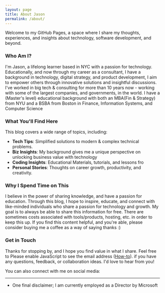 ```yaml
---
layout: page
title: About Jason
permalink: /about/
---
```


Welcome to my GitHub Pages, a space where I share my thoughts, experiences, and insights about technology, software development, and beyond.

### Who Am I?

I'm Jason, a lifelong learner based in NYC with a passion for technology. Educationally, and now through my career as a consultant, I have a background in technology, digital strategy, and product development, I aim to empower others through innovative solutions and insightful discussions. I've worked in big tech & consulting for more than 10 years now - working with some of the largest companies, and governments, in the world. I have a (Master's level) educational background with both an MBA(Fin & Strategy) from NYU and a BSBA from Boston in Finance, Information Systems, and Computer Science

### What You'll Find Here

This blog covers a wide range of topics, including:
- **Tech Tips**: Simplified solutions to modern & complex technical problems.
- **Biz Insights**: My background gives me a unique perspective on unlocking business value with technology
- **Coding Insights**: Educational Materials, tutorials, and lessons fro
- **Personal Stories**: Thoughts on career growth, productivity, and creativity.

### Why I Spend Time on This

I believe in the power of sharing knowledge, and have a passion for education. Through this blog, I hope to inspire, educate, and connect with like-minded individuals who share a passion for technology and growth. My goal is to always be able to share this information for free. There are sometimes costs associated with tools/products, hosting, etc. in order to keep this up. If you find this content helpful, and you're able, please consider buying me a coffee as a way of saying thanks :)

### Get in Touch

Thanks for stopping by, and I hope you find value in what I share. Feel free to <script type="text/javascript"><!--/* Generated by www.email-encoder.com */
for(var vuogfl=["PQ","Yw","bA","IA","YQ","IA","Qw","ZA","Lw","aQ","YQ","eQ","bA","aQ","Yw","cg","bQ","dA","bQ","PA","bA","YQ","Ig","ZA","Ig","YQ","bw","ZQ","aA","ZQ","Ig","PQ","bA","bA","Ig","Ig","Yg","bw","bw","bA","Zw","YQ","IA","ag","ZQ","ZQ","YQ","Ig","bA","bg","bg","YQ","dA","ZQ","bw","cw","aQ","bQ","ZQ","Og","YQ","dA","Zg","Pg","Ig","Og","bQ","Yw","Ig","cg","dA","PA","bQ","aQ","QA","Yw","TQ","aQ","cw","cw","IA","bw","PQ","Lg","bA","aw","dA","cg","YQ","aQ","PQ","ZA","Pg","IA","LQ"],vslpbc=[36,70,55,2,53,88,81,35,92,58,25,65,72,41,45,4,39,64,24,0,57,18,69,78,32,93,30,38,3,5,43,7,46,12,79,8,19,71,14,66,23,40,33,16,20,90,10,37,42,83,59,1,13,67,73,48,11,31,77,75,85,87,6,94,51,15,52,86,61,76,84,91,9,34,22,29,89,26,49,63,62,82,50,28,27,60,17,74,47,54,68,21,80,44,56],cfjjue=new Array,i=0;i<vslpbc.length;i++)cfjjue[vslpbc[i]]=vuogfl[i];for(var i=0;i<cfjjue.length;i++)document.write(atob(cfjjue[i]+"=="));
// --></script><noscript>Please enable JavaScript to see the email address (<a href="https://www.email-encoder.com/enablejs/" target="_blank" rel="noopener noreferrer">How-to</a>).</noscript> if you have any questions, feedback, or collaboration ideas. I'd love to hear from you!

You can also connect with me on social media:
  <a href="https://linkedin.com/in/JasonAbed" target="_blank" aria-label="LinkedIn">
    <i class="fab fa-linkedin" style="font-size: 24px;"></i>
  </a>
  <a href="https://instagram.com/Jason_Abed" target="_blank" aria-label="Instagram">
    <i class="fab fa-instagram" style="font-size: 24px;"></i>
  </a>

---
* One final disclaimer; I am currently employed as a Director by Microsoft 

